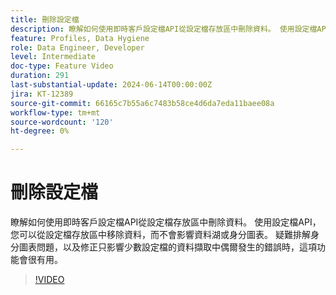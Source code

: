 ```yaml
---
title: 刪除設定檔
description: 瞭解如何使用即時客戶設定檔API從設定檔存放區中刪除資料。 使用設定檔API，您可以從設定檔存放區中移除資料，而不會影響資料湖或身分圖表。 疑難排解身分圖表問題，以及修正只影響少數設定檔的資料擷取中偶爾發生的錯誤時，這項功能會很有用。
feature: Profiles, Data Hygiene
role: Data Engineer, Developer
level: Intermediate
doc-type: Feature Video
duration: 291
last-substantial-update: 2024-06-14T00:00:00Z
jira: KT-12389
source-git-commit: 66165c7b55a6c7483b58ce4d6da7eda11baee08a
workflow-type: tm+mt
source-wordcount: '120'
ht-degree: 0%

---
```



# 刪除設定檔

瞭解如何使用即時客戶設定檔API從設定檔存放區中刪除資料。 使用設定檔API，您可以從設定檔存放區中移除資料，而不會影響資料湖或身分圖表。 疑難排解身分圖表問題，以及修正只影響少數設定檔的資料擷取中偶爾發生的錯誤時，這項功能會很有用。

>[!VIDEO](https://video.tv.adobe.com/v/3429807/?learn=on)

